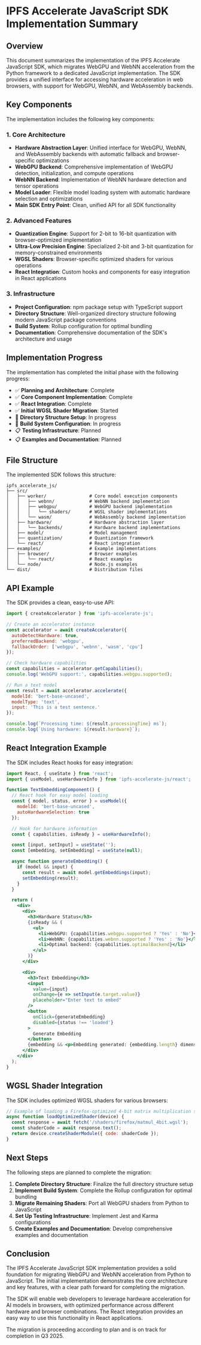 # IPFS Accelerate JavaScript SDK Implementation Summary

## Overview

This document summarizes the implementation of the IPFS Accelerate JavaScript SDK, which migrates WebGPU and WebNN acceleration from the Python framework to a dedicated JavaScript implementation. The SDK provides a unified interface for accessing hardware acceleration in web browsers, with support for WebGPU, WebNN, and WebAssembly backends.

## Key Components

The implementation includes the following key components:

### 1. Core Architecture

- **Hardware Abstraction Layer**: Unified interface for WebGPU, WebNN, and WebAssembly backends with automatic fallback and browser-specific optimizations
- **WebGPU Backend**: Comprehensive implementation of WebGPU detection, initialization, and compute operations
- **WebNN Backend**: Implementation of WebNN hardware detection and tensor operations
- **Model Loader**: Flexible model loading system with automatic hardware selection and optimizations
- **Main SDK Entry Point**: Clean, unified API for all SDK functionality

### 2. Advanced Features

- **Quantization Engine**: Support for 2-bit to 16-bit quantization with browser-optimized implementation
- **Ultra-Low Precision Engine**: Specialized 2-bit and 3-bit quantization for memory-constrained environments
- **WGSL Shaders**: Browser-specific optimized shaders for various operations
- **React Integration**: Custom hooks and components for easy integration in React applications

### 3. Infrastructure

- **Project Configuration**: npm package setup with TypeScript support
- **Directory Structure**: Well-organized directory structure following modern JavaScript package conventions
- **Build System**: Rollup configuration for optimal bundling
- **Documentation**: Comprehensive documentation of the SDK's architecture and usage

## Implementation Progress

The implementation has completed the initial phase with the following progress:

- ✅ **Planning and Architecture**: Complete
- ✅ **Core Component Implementation**: Complete
- ✅ **React Integration**: Complete
- ✅ **Initial WGSL Shader Migration**: Started
- 🔄 **Directory Structure Setup**: In progress
- 🔄 **Build System Configuration**: In progress
- 📋 **Testing Infrastructure**: Planned
- 📋 **Examples and Documentation**: Planned

## File Structure

The implemented SDK follows this structure:

```
ipfs_accelerate_js/
├── src/
│   ├── worker/                # Core model execution components
│   │   ├── webnn/             # WebNN backend implementation
│   │   ├── webgpu/            # WebGPU backend implementation
│   │   │   └── shaders/       # WGSL shader implementations
│   │   └── wasm/              # WebAssembly backend implementation
│   ├── hardware/              # Hardware abstraction layer
│   │   └── backends/          # Hardware backend implementations
│   ├── model/                 # Model management
│   ├── quantization/          # Quantization framework
│   └── react/                 # React integration
├── examples/                  # Example implementations
│   ├── browser/               # Browser examples
│   │   └── react/             # React examples
│   └── node/                  # Node.js examples
└── dist/                      # Distribution files
```

## API Example

The SDK provides a clean, easy-to-use API:

```javascript
import { createAccelerator } from 'ipfs-accelerate-js';

// Create an accelerator instance
const accelerator = await createAccelerator({
  autoDetectHardware: true,
  preferredBackend: 'webgpu',
  fallbackOrder: ['webgpu', 'webnn', 'wasm', 'cpu']
});

// Check hardware capabilities
const capabilities = accelerator.getCapabilities();
console.log('WebGPU support:', capabilities.webgpu.supported);

// Run a text model
const result = await accelerator.accelerate({
  modelId: 'bert-base-uncased',
  modelType: 'text',
  input: 'This is a test sentence.'
});

console.log(`Processing time: ${result.processingTime} ms`);
console.log(`Using hardware: ${result.hardware}`);
```

## React Integration Example

The SDK includes React hooks for easy integration:

```jsx
import React, { useState } from 'react';
import { useModel, useHardwareInfo } from 'ipfs-accelerate-js/react';

function TextEmbeddingComponent() {
  // React hook for easy model loading
  const { model, status, error } = useModel({
    modelId: 'bert-base-uncased',
    autoHardwareSelection: true
  });

  // Hook for hardware information
  const { capabilities, isReady } = useHardwareInfo();

  const [input, setInput] = useState('');
  const [embedding, setEmbedding] = useState(null);

  async function generateEmbedding() {
    if (model && input) {
      const result = await model.getEmbeddings(input);
      setEmbedding(result);
    }
  }

  return (
    <div>
      <div>
        <h3>Hardware Status</h3>
        {isReady && (
          <ul>
            <li>WebGPU: {capabilities.webgpu.supported ? 'Yes' : 'No'}</li>
            <li>WebNN: {capabilities.webnn.supported ? 'Yes' : 'No'}</li>
            <li>Optimal backend: {capabilities.optimalBackend}</li>
          </ul>
        )}
      </div>

      <div>
        <h3>Text Embedding</h3>
        <input 
          value={input} 
          onChange={e => setInput(e.target.value)} 
          placeholder="Enter text to embed"
        />
        <button 
          onClick={generateEmbedding} 
          disabled={status !== 'loaded'}
        >
          Generate Embedding
        </button>
        {embedding && <p>Embedding generated: {embedding.length} dimensions</p>}
      </div>
    </div>
  );
}
```

## WGSL Shader Integration

The SDK includes optimized WGSL shaders for various browsers:

```javascript
// Example of loading a Firefox-optimized 4-bit matrix multiplication shader
async function loadOptimizedShader(device) {
  const response = await fetch('/shaders/firefox/matmul_4bit.wgsl');
  const shaderCode = await response.text();
  return device.createShaderModule({ code: shaderCode });
}
```

## Next Steps

The following steps are planned to complete the migration:

1. **Complete Directory Structure**: Finalize the full directory structure setup
2. **Implement Build System**: Complete the Rollup configuration for optimal bundling
3. **Migrate Remaining Shaders**: Port all WebGPU shaders from Python to JavaScript
4. **Set Up Testing Infrastructure**: Implement Jest and Karma configurations
5. **Create Examples and Documentation**: Develop comprehensive examples and documentation

## Conclusion

The IPFS Accelerate JavaScript SDK implementation provides a solid foundation for migrating WebGPU and WebNN acceleration from Python to JavaScript. The initial implementation demonstrates the core architecture and key features, with a clear path forward for completing the migration.

The SDK will enable web developers to leverage hardware acceleration for AI models in browsers, with optimized performance across different hardware and browser combinations. The React integration provides an easy way to use this functionality in React applications.

The migration is proceeding according to plan and is on track for completion in Q3 2025.